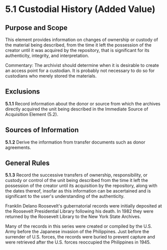 # 5.1 Custodial History (Added Value)

## Purpose and Scope

This element provides information on changes of ownership or custody of the material being described, from the time it left the possession of the creator until it was acquired by the repository, that is significant for its authenticity, integrity, and interpretation.

Commentary: The archivist should determine when it is desirable to create an access point for a custodian. It is probably not necessary to do so for custodians who merely stored the materials.

## Exclusions

**5.1.1** Record information about the donor or source from which the archives directly acquired the unit being described in the Immediate Source of Acquisition Element (5.2).

## Sources of Information

**5.1.2** Derive the information from transfer documents such as donor agreements.

## General Rules

**5.1.3** Record the successive transfers of ownership, responsibility, or custody or control of the unit being described from the time it left the possession of the creator until its acquisition by the repository, along with the dates thereof, insofar as this information can be ascertained and is significant to the user's understanding of the authenticity.

Franklin Delano Roosevelt's gubernatorial records were initially deposited at the Roosevelt Presidential Library following his death. In 1982 they were returned by the Roosevelt Library to the New York State Archives.

Many of the records in this series were created or compiled by the U.S. Army before the Japanese invasion of the Philippines. Just before the surrender of U.S. forces, the records were buried to prevent capture and were retrieved after the U.S. forces reoccupied the Philippines in 1945.
